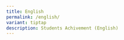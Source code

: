 ```yaml
---
title: English
permalink: /english/
variant: tiptap
description: Students Achivement (English)
---
```

